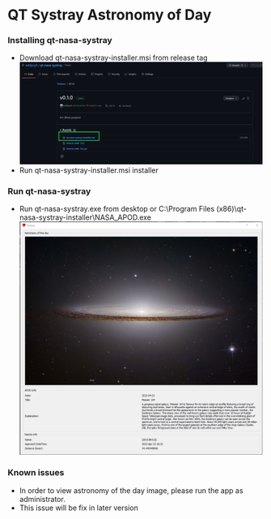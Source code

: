 # QT Systray Astronomy of Day 

### Installing qt-nasa-systray
  - Download qt-nasa-systray-installer.msi from release tag
   ![Download Installer](/images/asset.png)
  - Run qt-nasa-systray-installer.msi installer

### Run qt-nasa-systray
  - Run qt-nasa-systray.exe from desktop or C:\Program Files (x86)\qt-nasa-systray-installer\NASA_APOD.exe
    ![Application example](/images/app.png)
    
### Known issues
  - In order to view astronomy of the day image, please run the app as administrator. 
  - This issue will be fix in later version
